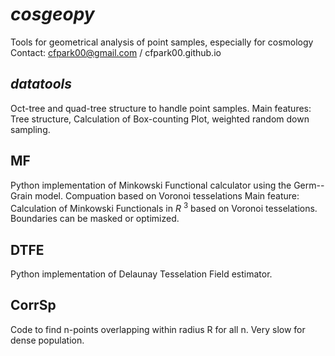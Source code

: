 # _cosgeopy_
Tools for geometrical analysis of point samples, especially for cosmology
Contact: cfpark00@gmail.com  /  cfpark00.github.io

## _datatools_
Oct-tree and quad-tree structure to handle point samples.
Main features: Tree structure, Calculation of Box-counting Plot, weighted random down sampling.

## MF
Python implementation of Minkowski Functional calculator using the Germ--Grain model. Compuation based on Voronoi tesselations
Main feature: Calculation of Minkowski Functionals in *R* <sup>3</sup> based on Voronoi tesselations. Boundaries can be masked or optimized.

## DTFE
Python implementation of Delaunay Tesselation Field estimator.

## CorrSp
Code to find n-points overlapping within radius R for all n. Very slow for dense population.
